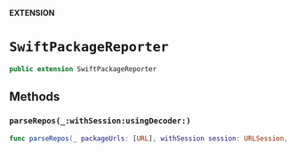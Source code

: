 **EXTENSION**

# `SwiftPackageReporter`
```swift
public extension SwiftPackageReporter
```

## Methods
### `parseRepos(_:withSession:usingDecoder:)`

```swift
func parseRepos(_ packageUrls: [URL], withSession session: URLSession, usingDecoder decoder: JSONDecoder) -> Promise<[SwiftPackageReport]>
```
